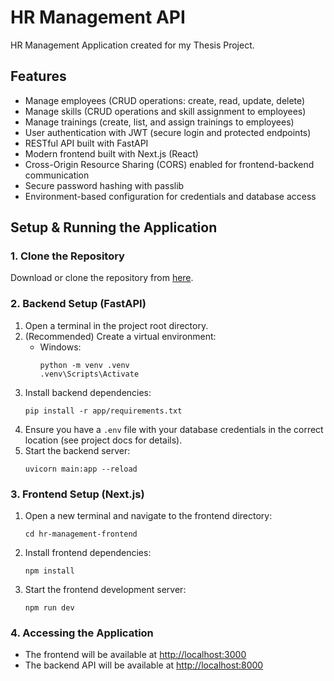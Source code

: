 # HR Management API

HR Management Application created for my Thesis Project.

## Features
- Manage employees (CRUD operations: create, read, update, delete)
- Manage skills (CRUD operations and skill assignment to employees)
- Manage trainings (create, list, and assign trainings to employees)
- User authentication with JWT (secure login and protected endpoints)
- RESTful API built with FastAPI
- Modern frontend built with Next.js (React)
- Cross-Origin Resource Sharing (CORS) enabled for frontend-backend communication
- Secure password hashing with passlib
- Environment-based configuration for credentials and database access

## Setup & Running the Application

### 1. Clone the Repository

Download or clone the repository from [here](https://github.com/symeona17/HR_Management).

### 2. Backend Setup (FastAPI)

1. Open a terminal in the project root directory.
2. (Recommended) Create a virtual environment:
	- Windows:
	  ```
	  python -m venv .venv
	  .venv\Scripts\Activate
	  ```
3. Install backend dependencies:
	```
	pip install -r app/requirements.txt
	```
4. Ensure you have a `.env` file with your database credentials in the correct location (see project docs for details).
5. Start the backend server:
	```
	uvicorn main:app --reload
	```

### 3. Frontend Setup (Next.js)

1. Open a new terminal and navigate to the frontend directory:
	```
	cd hr-management-frontend
	```
2. Install frontend dependencies:
	```
	npm install
	```
3. Start the frontend development server:
	```
	npm run dev
	```

### 4. Accessing the Application

- The frontend will be available at [http://localhost:3000](http://localhost:3000)
- The backend API will be available at [http://localhost:8000](http://localhost:8000)